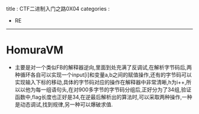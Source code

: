 title : CTF二进制入门之路0X04
categories :
- RE
---
# HomuraVM
 - 主要是对一个类似FB的解释器逆向,里面到处充满了反调试,在解析字节码后,两种循环各自可以实现一个input[i]和变量a,b之间的赋值操作,还有的字节码可以实现输入下标的移动,具体的字节码对应的操作在解释器中非常清晰,h为i++,所以以他为每一组语句头,在对900多字节的字节码分组后,正好分为了34组,验证函数中,flag长度也正好是34,在逆最后解析出的算法时,可以采取两种操作,一种是动态调试,找到规律,另一种可以爆破求值.